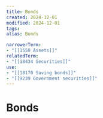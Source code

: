 ```yaml
---
title: Bonds
created: 2024-12-01
modified: 2024-12-01
tags: 
alias: Bonds

narrowerTerm:
- "[[1550 Assets]]"
relatedTerm:
- "[[18434 Securities]]"
use:
- "[[18170 Saving bonds]]"
- "[[9239 Government securities]]"
---
```

# Bonds
